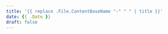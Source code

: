 ```yaml
---
title: '{{ replace .File.ContentBaseName "-" " " | title }}'
date: {{ .Date }}
draft: false 
---
```

